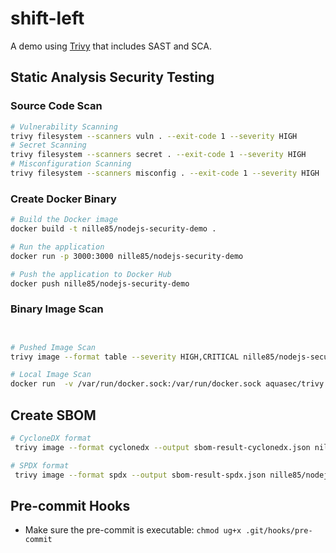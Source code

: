 # shift-left
A demo using [Trivy](https://trivy.dev/) that includes SAST and SCA.

## Static Analysis Security Testing

### Source Code Scan

```bash
# Vulnerability Scanning
trivy filesystem --scanners vuln . --exit-code 1 --severity HIGH
# Secret Scanning
trivy filesystem --scanners secret . --exit-code 1 --severity HIGH
# Misconfiguration Scanning
trivy filesystem --scanners misconfig . --exit-code 1 --severity HIGH
```

### Create Docker Binary


```bash
# Build the Docker image
docker build -t nille85/nodejs-security-demo .

# Run the application
docker run -p 3000:3000 nille85/nodejs-security-demo

# Push the application to Docker Hub
docker push nille85/nodejs-security-demo
```

###  Binary Image Scan
```bash


# Pushed Image Scan
trivy image --format table --severity HIGH,CRITICAL nille85/nodejs-security-demo:latest

# Local Image Scan
docker run  -v /var/run/docker.sock:/var/run/docker.sock aquasec/trivy:0.28.0 image --format table --severity HIGH,CRITICAL nodejs-security-demo:latest
```

## Create SBOM
```bash
# CycloneDX format
 trivy image --format cyclonedx --output sbom-result-cyclonedx.json nille85/nodejs-security-demo:latest

# SPDX format
 trivy image --format spdx --output sbom-result-spdx.json nille85/nodejs-security-demo:latest
 ```



## Pre-commit Hooks
* Make sure the pre-commit is executable: `chmod ug+x .git/hooks/pre-commit`

